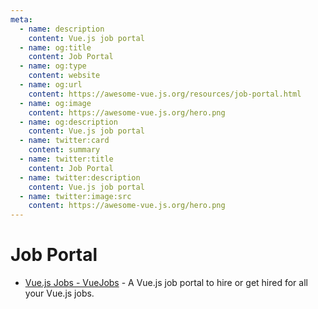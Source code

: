 ```yaml
---
meta:
  - name: description
    content: Vue.js job portal
  - name: og:title
    content: Job Portal
  - name: og:type
    content: website
  - name: og:url
    content: https://awesome-vue.js.org/resources/job-portal.html
  - name: og:image
    content: https://awesome-vue.js.org/hero.png
  - name: og:description
    content: Vue.js job portal
  - name: twitter:card
    content: summary
  - name: twitter:title
    content: Job Portal
  - name: twitter:description
    content: Vue.js job portal
  - name: twitter:image:src
    content: https://awesome-vue.js.org/hero.png
---
```


# Job Portal

- [Vue.js Jobs - VueJobs](https://vuejobs.com/) - A Vue.js job portal to hire or get hired for all your Vue.js jobs.
